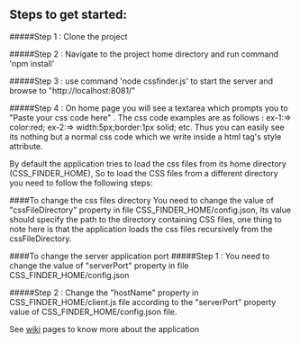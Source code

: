 ## Steps to get started:

#####Step 1 : Clone the project

#####Step 2 : Navigate to the project home directory and run command 'npm install'

#####Step 3 : use command 'node cssfinder.js' to start the server and browse to "http://localhost:8081/"

#####Step 4 : On home page you will see a textarea which prompts you to "Paste your css code here" . 
The css code examples are as follows : 
ex-1:=>  color:red;
ex-2:=>  width:5px;border:1px solid;
etc. Thus you can easily see its nothing but a normal css code which we write inside a html tag's style attribute.

By default the application tries to load the css files from its home directory (CSS_FINDER_HOME), So to load the CSS files from a different directory you need to follow the following steps:

####To change the css files directory
You need to change the value of "cssFileDirectory" property in file CSS_FINDER_HOME/config.json, Its value should specify the path to the directory containing CSS files, one thing to note here is that the application loads the css files recursively from the cssFileDirectory.

####To change the server application port
#####Step 1 : You need to change the value of "serverPort" property in file CSS_FINDER_HOME/config.json
   
#####Step 2 : Change the "hostName" property in CSS_FINDER_HOME/client.js file according to the "serverPort" property value of CSS_FINDER_HOME/config.json file.


See [wiki](https://github.com/bverma0808/CSS-FINDER/wiki) pages to know more about the application
